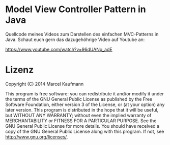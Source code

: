 Model View Controller Pattern in Java
=======

Quellcode meines Videos zum Darstellen des einfachen MVC-Patterns in Java. Schaut euch gern das dazugehöhrige Video auf Youtube an:

https://www.youtube.com/watch?v=96dUANo_adE

Lizenz
=======
Copyright (C) 2014 Marcel Kaufmann

This program is free software: you can redistribute it and/or modify
it under the terms of the GNU General Public License as published by
the Free Software Foundation, either version 3 of the License, or
(at your option) any later version.
This program is distributed in the hope that it will be useful,
but WITHOUT ANY WARRANTY; without even the implied warranty of
MERCHANTABILITY or FITNESS FOR A PARTICULAR PURPOSE. See the
GNU General Public License for more details.
You should have received a copy of the GNU General Public License
along with this program. If not, see <http://www.gnu.org/licenses/>.
